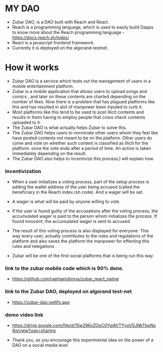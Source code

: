 # MY DAO

- Zubar DAO, is a DAO built with Reach and React. 
- Reach is a programming language, which is used to easily build Dapps to know more about the Reach programming language - https://docs.reach.sh/index/
- React is a javascript frontend framework.
- Currently it is deployed on the algorand-testnet. 


# How it works

- Zubar DAO is a service which tests out the management of users in a mobile entertainment platform.
- Zubar is a mobile application that allows users to upload songs and comics , and later on these contents are charted depending on the number of likes. Now there is a problem that has plagued platforms like this and has resulted in alot of manpower been inputed to curb it. 
- Most platforms like this tend to be used to post illicit contents and results in them having to employ people that cross check contents uploaded to it. 
- The Zubar DAO is what actually helps Zubar to solve this.
- The Zubar DAO helps users to norminate other users whom they feel like have posted contents not meant to be on the platform. Other users do come and vote on whether such content is classified as illicit for the platform. once the vote ends after a period of time. An action is taken immediately depending on the result. 
- The Zubar DAO also helps to incentivize this process,I will explain how.

### Incentivization
- When a user initializes a voting process, part of the setup process is adding the wallet address of the user being accused (called the beneficiary in the Reach index.rsh code). And a wager will be set. 
- A wager is what will be paid by anyone willing to vote. 
- If the user is found guilty of the accusations after the voting process, the accumulated  wager is paid to the person whom initializes the process. If found innocent, the accumulated wager is sent to accused.

- The result of this voting process is also displayed for everyone. This way every user, actually contributes to the rules and regulations of the platform and also saves the platform the manpower for effecting this rules and relegations . 
- Zubar will be one of the first social platforms that is being run this way 

### link to the zubar mobile code which is 90% done. 
- https://github.com/raphaelobinna/zubar_react_native

### link to the Zubar DAO, deployed on algorand test-net
- https://zubar-dao.netlify.app

### demo video link
- https://drive.google.com/file/d/15w296xZOpC0YgiAVTYyoVSJNkTbpNs8q/view?usp=sharing

- Thank you, as you encourage this experimental idea on the power of a DAO on a social media level

